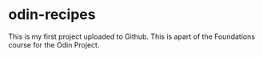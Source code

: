# odin-recipes
This is my first project uploaded to Github. This is apart of the Foundations course for the Odin Project.
